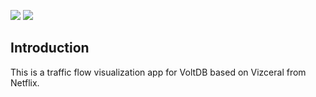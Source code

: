 ![](https://raw.githubusercontent.com/Netflix/vizceral/master/logo.png)
![](https://www.voltdb.com/wp-content/uploads/2017/02/VoltDB_1805C.png)

## Introduction

This is a traffic flow visualization app for VoltDB based on Vizceral from Netflix.
